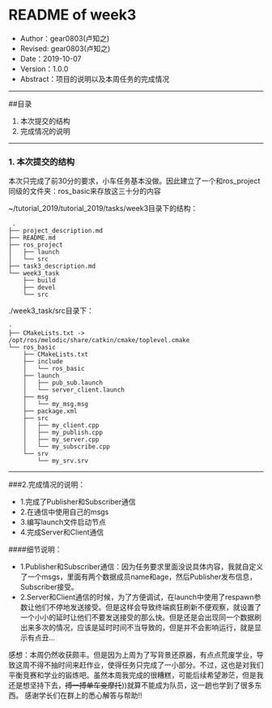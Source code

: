 # README of week3
- Author：gear0803(卢知之)
- Revised: gear0803(卢知之)
- Date：2019-10-07
- Version：1.0.0
- Abstract：项目的说明以及本周任务的完成情况

---

##目录
 1. 本次提交的结构
 2. 完成情况的说明


---
###  1. 本次提交的结构
本次只完成了前30分的要求，小车任务基本没做。因此建立了一个和ros_project同级的文件夹：ros_basic来存放这三十分的内容

~/tutorial_2019/tutorial_2019/tasks/week3目录下的结构：
```
 .
├── project_description.md
├── README.md
├── ros_project
│   ├── launch
│   └── src
├── task3_description.md
└── week3_task
    ├── build
    ├── devel
    └── src
```
 
 ./week3_task/src目录下：
```
·
├── CMakeLists.txt -> /opt/ros/melodic/share/catkin/cmake/toplevel.cmake
└── ros_basic
    ├── CMakeLists.txt
    ├── include
    │   └── ros_basic
    ├── launch
    │   ├── pub_sub.launch
    │   └── server_client.launch
    ├── msg
    │   └── my_msg.msg
    ├── package.xml
    ├── src
    │   ├── my_client.cpp
    │   ├── my_publish.cpp
    │   ├── my_server.cpp
    │   └── my_subscribe.cpp
    └── srv
        └── my_srv.srv
```

---
###2.完成情况的说明：
- 1.完成了Publisher和Subscriber通信
- 2.在通信中使用自己的msgs
- 3.编写launch文件启动节点
- 4.完成Server和Client通信  
  
  



####细节说明：
- 1.Publisher和Subscriber通信：因为任务要求里面没说具体内容，我就自定义了一个msgs，里面有两个数据成员name和age，然后Publisher发布信息，Subscriber接受。
- 2.Server和Client通信的时候，为了方便调试，在launch中使用了respawn参数让他们不停地发送接受。但是这样会导致终端疯狂刷新不便观察，就设置了一个小小的延时让他们不要发送接受的那么快。但是还是会出现同一个数据刷出来多次的情况，应该是延时时间不当导致的，但是并不会影响运行，就是显示有点丑...

感想：本周仍然收获颇丰。但是因为上周为了写背景还原器，有点点荒废学业，导致这周不得不抽时间来赶作业，使得任务只完成了一小部分。不过，这也是对我们平衡竞赛和学业的锻炼吧。虽然本周我完成的很糟糕，可能后续希望渺茫，但是我还是想坚持下去，~~搏一搏单车变摩托~~))就算不能成为队员，这一趟也学到了很多东西。
感谢学长们在群上的悉心解答与帮助!!
